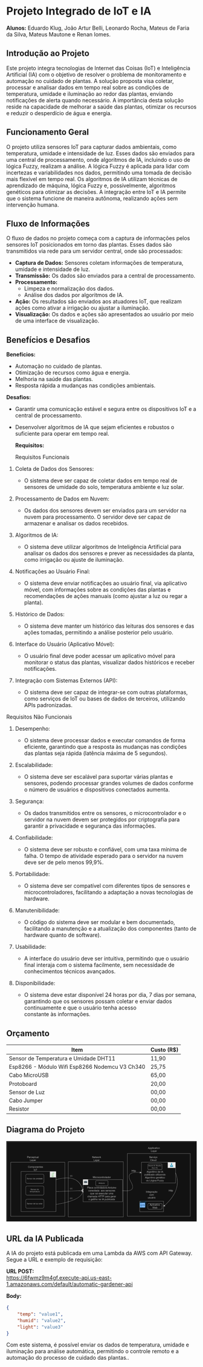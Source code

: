 
# Projeto Integrado de IoT e IA

**Alunos:** Eduardo Klug, João Artur Belli, Leonardo Rocha, Mateus de Faria da Silva, Mateus Mautone e Renan Iomes.

## Introdução ao Projeto
Este projeto integra tecnologias de Internet das Coisas (IoT) e Inteligência Artificial (IA) com o objetivo de resolver o problema de monitoramento e automação no cuidado de plantas. A solução proposta visa coletar, processar e analisar dados em tempo real sobre as condições de temperatura, umidade e iluminação ao redor das plantas, enviando notificações de alerta quando necessário. A importância desta solução reside na capacidade de melhorar a saúde das plantas, otimizar os recursos e reduzir o desperdício de água e energia.

## Funcionamento Geral
O projeto utiliza sensores IoT para capturar dados ambientais, como temperatura, umidade e intensidade de luz. Esses dados são enviados para uma central de processamento, onde algoritmos de IA, incluindo o uso de lógica Fuzzy, realizam a análise. A lógica Fuzzy é aplicada para lidar com incertezas e variabilidades nos dados, permitindo uma tomada de decisão mais flexível em tempo real. Os algoritmos de IA utilizam técnicas de aprendizado de máquina, lógica Fuzzy e, possivelmente, algoritmos genéticos para otimizar as decisões. A integração entre IoT e IA permite que o sistema funcione de maneira autônoma, realizando ações sem intervenção humana.

## Fluxo de Informações
O fluxo de dados no projeto começa com a captura de informações pelos sensores IoT posicionados em torno das plantas. Esses dados são transmitidos via rede para um servidor central, onde são processados:

- **Captura de Dados:** Sensores coletam informações de temperatura, umidade e intensidade de luz.
- **Transmissão:** Os dados são enviados para a central de processamento.
- **Processamento:** 
  - Limpeza e normalização dos dados.
  - Análise dos dados por algoritmos de IA.
- **Ação:** Os resultados são enviados aos atuadores IoT, que realizam ações como ativar a irrigação ou ajustar a iluminação.
- **Visualização:** Os dados e ações são apresentados ao usuário por meio de uma interface de visualização.

## Benefícios e Desafios
**Benefícios:**

- Automação no cuidado de plantas.
- Otimização de recursos como água e energia.
- Melhoria na saúde das plantas.
- Resposta rápida a mudanças nas condições ambientais.

**Desafios:**

- Garantir uma comunicação estável e segura entre os dispositivos IoT e a central de processamento.
- Desenvolver algoritmos de IA que sejam eficientes e robustos o suficiente para operar em tempo real.

  **Requisitos:**

  Requisitos Funcionais

1. Coleta de Dados dos Sensores:
   - O sistema deve ser capaz de coletar dados em tempo real de sensores de umidade do solo, temperatura ambiente e luz solar.

2. Processamento de Dados em Nuvem:
   - Os dados dos sensores devem ser enviados para um servidor na nuvem para processamento. O servidor deve ser capaz de armazenar e analisar os dados recebidos.

3. Algoritmos de IA:
   - O sistema deve utilizar algoritmos de Inteligência Artificial para analisar os dados dos sensores e prever as necessidades da planta, como irrigação ou ajuste de iluminação.

4. Notificações ao Usuário Final:
   - O sistema deve enviar notificações ao usuário final, via aplicativo móvel, com informações sobre as condições das plantas e recomendações de ações manuais (como ajustar a luz ou regar a planta).

5. Histórico de Dados:
   - O sistema deve manter um histórico das leituras dos sensores e das ações tomadas, permitindo a análise posterior pelo usuário.

6. Interface do Usuário (Aplicativo Móvel):
   - O usuário final deve poder acessar um aplicativo móvel para monitorar o status das plantas, visualizar dados históricos e receber notificações.

7. Integração com Sistemas Externos (API):
   - O sistema deve ser capaz de integrar-se com outras plataformas, como serviços de IoT ou bases de dados de terceiros, utilizando APIs padronizadas.



 Requisitos Não Funcionais

1. Desempenho:
   - O sistema deve processar dados e executar comandos de forma eficiente, garantindo que a resposta às mudanças nas condições das plantas seja rápida (latência máxima de 5 segundos).

2. Escalabilidade:
   - O sistema deve ser escalável para suportar várias plantas e sensores, podendo processar grandes volumes de dados conforme o número de usuários e dispositivos conectados aumenta.

3. Segurança:
   - Os dados transmitidos entre os sensores, o microcontrolador e o servidor na nuvem devem ser protegidos por criptografia para garantir a privacidade e segurança das informações.

4. Confiabilidade:
   - O sistema deve ser robusto e confiável, com uma taxa mínima de falha. O tempo de atividade esperado para o servidor na nuvem deve ser de pelo menos 99,9%.

5. Portabilidade:
   - O sistema deve ser compatível com diferentes tipos de sensores e microcontroladores, facilitando a adaptação a novas tecnologias de hardware.

6. Manutenibilidade:
   - O código do sistema deve ser modular e bem documentado, facilitando a manutenção e a atualização dos componentes (tanto de hardware quanto de software).

7. Usabilidade:
   - A interface do usuário deve ser intuitiva, permitindo que o usuário final interaja com o sistema facilmente, sem necessidade de conhecimentos técnicos avançados.

8. Disponibilidade:
   - O sistema deve estar disponível 24 horas por dia, 7 dias por semana, garantindo que os sensores possam coletar e enviar dados continuamente e que o usuário tenha acesso constante às informações.

## Orçamento
| Item                                   | Custo (R$) |
|----------------------------------------|------------|
| Sensor de Temperatura e Umidade DHT11  | 11,90      |
| Esp8266 - Módulo Wifi Esp8266 Nodemcu V3 Ch340 | 25,75      |
| Cabo MicroUSB                          | 65,00      |
| Protoboard                             | 20,00      |
| Sensor de Luz                          | 00,00      |
| Cabo Jumper                            | 00,00      |
| Resistor                               | 00,00      |

## Diagrama do Projeto
![Diagrama do Projeto](project_diagram.png)

## URL da IA Publicada
A IA do projeto está publicada em uma Lambda da AWS com API Gateway. Segue a URL e exemplo de requisição:

**URL POST:**  
https://6fwmz9m4gf.execute-api.us-east-1.amazonaws.com/default/automatic-gardener-api

**Body:**  
```json
{
    "temp": "value1",
    "humid": "value2",
    "light": "value3"
}
```

Com este sistema, é possível enviar os dados de temperatura, umidade e iluminação para análise automática, permitindo o controle remoto e a automação do processo de cuidado das plantas..
